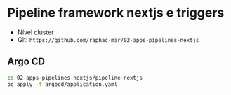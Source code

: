 # Pipeline framework nextjs e triggers

- Nível cluster
- Git: `https://github.com/raphac-mar/02-apps-pipelines-nextjs`

## Argo CD

```sh
cd 02-apps-pipelines-nextjs/pipeline-nextjs
oc apply -f argocd/application.yaml
```

